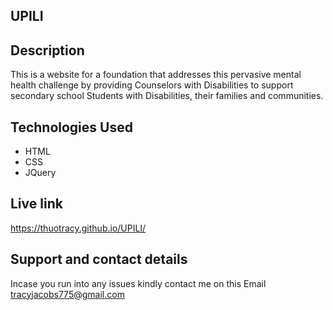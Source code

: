 ## UPILI
## Description

This is a website for a foundation that addresses this pervasive mental health challenge by providing Counselors with Disabilities to support secondary school Students with Disabilities, their families and communities.

## Technologies Used
* HTML
* CSS
* JQuery

## Live link
https://thuotracy.github.io/UPILI/


## Support and contact details

Incase you run into any issues kindly contact me on this Email tracyjacobs775@gmail.com